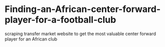 # Finding-an-African-center-forward-player-for-a-football-club
scraping transfer market website to get the most valuable center forward player for an African club
